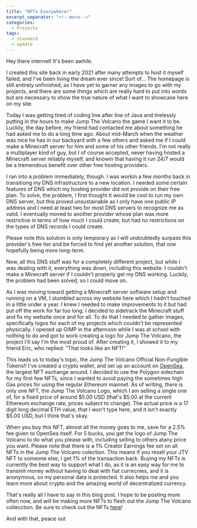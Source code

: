 ```yaml
---
title: "NFTs Everywhere!"
excerpt_separator: "<!--more-->"
categories:
  - Projects
tags:
  - standard
  - update
---
```


Hey there internet! It's been awhile. 

I created this site back in early 2021 after many attempts to host it myself failed, and I've been living the dream ever since! Sort of... <!--more-->
The homepage is still entirely unfinished, as I have yet to garner any images to go with my projects,
and there are some things which are really hard to put into words but are necessary to show the true nature of what I want to showcase here on my site.

Today I was getting tired of coding line after line of Java and tirelessly putting in the hours to make Jump The Volcano the game I want it to be.
Luckily, the day before, my friend had contacted me about something he had asked me to do a long time ago.
About mid-March when the weather was nice he has in our backyard with a few others and asked me if I could make a Minecraft server for him and some of his other friends.
I'm not really a multiplayer kind of guy, but I of course accepted, never having hosted a Minecraft server reliably myself, and knowin that having it run 24/7 would be a tremendous benefit over other free hosting providers.

I ran into a problem immediately, though. I was workin a few months back in transitiong my DNS infrastructure to a new location. I needed some certain features of DNS which my hosting provider did not provide on their free plan.
To solve, the problem, I first thought it would be cool to run my own DNS server, but this proved unsustainable as I only have one public IP address and I need at least two for most DNS servers to recognize me as valid.
I eventually moved to another provider whose plan was more restrictive in terms of how much I could create, but had no restrictions on the types of DNS records I could create.

Please note this solution is only temporary as I will undoubtedly surpass this provider's free tier and be forced to find yet another solution, that one hopefully being more long-term.

Now, all this DNS stuff was for a completely different project, but while I was dealing with it, everything was down, including this website.
I couldn't make a Minecraft server if I couldn't properly get my DNS working. Luckily, the problem had been solved, so I could move on.

As I was moving toward getting a Minecraft server software setup and running on a VM, I stumbled across my website here which I hadn't touched in a little under a year.
I knew I needed to make improvements to it but had put off the work for far too long. I decided to sidetrack the Minecraft stuff and fix my website once and for all.
To do that I needed to gather images, specifically logos for each of my projects which couldn't be represented physically.
I opened up GIMP in the afternoon while I was at school with nothing to do and got to work creating a logo for Jump The Volcano, the project I'll say I'm the most proud of.
After creating it, I showed it to my friend Eric, who replied: "That looks like an NFT!"

This leads us to today's topic, the Jump The Volcano Official Non-Fungible Tokens!!
I've created a crypto wallet, and set up an account on [OpenSea](https://opensea.io), the largest NFT exchange around.
I decided to use the Polygon sidechain for my first few NFTs, since I wanted to avoid paying the sometimes high Gas prices for using the regular Ethereum mainnet.
As of writing, there is only one NFT, the Jump The Volcano Logo, which I am selling a single one of, for a fixed price of around $5.00 USD (that's $5.00 at the current Ethereum exchange rate, prices subject to change). The actual price is a 17 digit long decimal ETH value, that I won't type here, and it isn't exactly $5.00 USD, but I think that's okay.

When you buy this NFT, almost all the money goes to me, save for a 2.5% fee given to OpenSea itself. For 5 bucks, you get the logo of Jump The Volcano to do what you please with, including selling to others atany price you want.
Please note that there is a 1% Creator Earnings fee set on all NFTs in the Jump The Volcano colection. This means if you resell your JTV NFT to someone else, I get 1% of the transaction back.
Buying my NFTs is currently the best way to support what I do, as it is an easy way for me to transmit money without having to deal with fiat currecnies, and it is anonymous, so my personal data is protected.
It also helps me and you learn more about crypto and the amazing world of decentralized currency.

That's really all I have to say in this blog post. I hope to be posting more often now, and will be making more NFTs to flesh out the Jump The Volcano collecction.
Be sure to check out the NFTs [here](https://opensea.io/collection/jump-the-volcano)!

And with that, peace out
